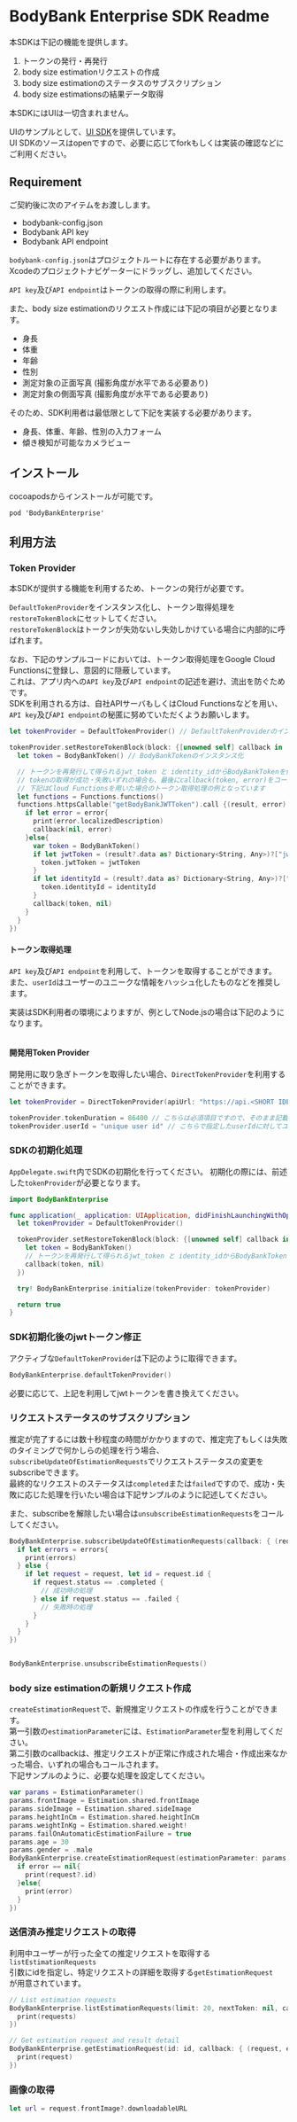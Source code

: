 # BodyBank Enterprise SDK Readme
本SDKは下記の機能を提供します。

1. トークンの発行・再発行
2. body size estimationリクエストの作成
3. body size estimationのステータスのサブスクリプション
4. body size estimationsの結果データ取得

本SDKにはUIは一切含まれません。

UIのサンプルとして、[UI SDK](https://github.com/bodybank-sdk/BodyBank-SDK-iOS-UI)を提供しています。  
UI SDKのソースはopenですので、必要に応じてforkもしくは実装の確認などにご利用ください。

## Requirement
ご契約後に次のアイテムをお渡しします。

- bodybank-config.json
- Bodybank API key
- Bodybank API endpoint

`bodybank-config.json`はプロジェクトルートに存在する必要があります。  
Xcodeのプロジェクトナビゲーターにドラッグし、追加してください。  

`API key`及び`API endpoint`はトークンの取得の際に利用します。  

また、body size estimationのリクエスト作成には下記の項目が必要となります。  

- 身長
- 体重
- 年齢
- 性別
- 測定対象の正面写真 (撮影角度が水平である必要あり)
- 測定対象の側面写真 (撮影角度が水平である必要あり)

そのため、SDK利用者は最低限として下記を実装する必要があります。

- 身長、体重、年齢、性別の入力フォーム
- 傾き検知が可能なカメラビュー

## インストール
cocoapodsからインストールが可能です。

```
pod 'BodyBankEnterprise'
```

## 利用方法
### Token Provider 

本SDKが提供する機能を利用するため、トークンの発行が必要です。  

`DefaultTokenProvider`をインスタンス化し、トークン取得処理を`restoreTokenBlock`にセットしてください。  
`restoreTokenBlock`はトークンが失効ないし失効しかけている場合に内部的に呼ばれます。  

なお、下記のサンプルコードにおいては、トークン取得処理をGoogle Cloud Functionsに登録し、意図的に隠蔽しています。  
これは、アプリ内への`API key`及び`API endpoint`の記述を避け、流出を防ぐためです。  
SDKを利用される方は、自社APIサーバもしくはCloud Functionsなどを用い、`API key`及び`API endpoint`の秘匿に努めていただくようお願いします。

```swift
let tokenProvider = DefaultTokenProvider() // DefaultTokenProviderのインスタンス化

tokenProvider.setRestoreTokenBlock(block: {[unowned self] callback in
  let token = BodyBankToken() // BodyBankTokenのインスタンス化

  // トークンを再発行して得られるjwt_token と identity_idからBodyBankTokenを作成します
  // tokenの取得が成功・失敗いずれの場合も、最後にcallback(token, error)をコールしてください
  // 下記はCloud Functionsを用いた場合のトークン取得処理の例となっています
  let functions = Functions.functions()
  functions.httpsCallable("getBodyBankJWTToken").call {(result, error) in
    if let error = error{
      print(error.localizedDescription)
      callback(nil, error)
    }else{
      var token = BodyBankToken()
      if let jwtToken = (result?.data as? Dictionary<String, Any>)?["jwt_token"] as? String{
        token.jwtToken = jwtToken
      }
      if let identityId = (result?.data as? Dictionary<String, Any>)?["identity_id"] as? String{
        token.identityId = identityId
      }
      callback(token, nil)
    }
  }
})
```

#### トークン取得処理

`API key`及び`API endpoint`を利用して、トークンを取得することができます。  
また、`userId`はユーザーのユニークな情報をハッシュ化したものなどを推奨します。  

実装はSDK利用者の環境によりますが、例としてNode.jsの場合は下記のようになります。

```javascript
```

#### 開発用Token Provider

開発用に取り急ぎトークンを取得したい場合、`DirectTokenProvider`を利用することができます。  

```swift
let tokenProvider = DirectTokenProvider(apiUrl: "https://api.<SHORT IDENTIFIER>.enterprise.bodybank.com", apiKey: "API key")

tokenProvider.tokenDuration = 86400 // こちらは必須項目ですので、そのまま記載ください。
tokenProvider.userId = "unique user id" // こちらで指定したuserIdに対してユニークなトークンが発行されます。
```

### SDKの初期化処理

`AppDelegate.swift`内でSDKの初期化を行ってください。
初期化の際には、前述した`tokenProvider`が必要となります。

```swift
import BodyBankEnterprise

func application(_ application: UIApplication, didFinishLaunchingWithOptions launchOptions: [UIApplicationLaunchOptionsKey: Any]?) -> Bool{
  let tokenProvider = DefaultTokenProvider()

  tokenProvider.setRestoreTokenBlock(block: {[unowned self] callback in
    let token = BodyBankToken()
    // トークンを再発行して得られるjwt_token と identity_idからBodyBankTokenを作成します
    callback(token, nil)
  })

  try! BodyBankEnterprise.initialize(tokenProvider: tokenProvider)

  return true
}
```

### SDK初期化後のjwtトークン修正

アクティブな`DefaultTokenProvider`は下記のように取得できます。  

```swift
BodyBankEnterprise.defaultTokenProvider()
```

必要に応じて、上記を利用してjwtトークンを書き換えてください。

### リクエストステータスのサブスクリプション

推定が完了するには数十秒程度の時間がかかりますので、推定完了もしくは失敗のタイミングで何かしらの処理を行う場合、  
`subscribeUpdateOfEstimationRequests`でリクエストステータスの変更をsubscribeできます。  
最終的なリクエストのステータスは`completed`または`failed`ですので、成功・失敗に応じた処理を行いたい場合は下記サンプルのように記述してください。

また、subscribeを解除したい場合は`unsubscribeEstimationRequests`をコールしてください。

```swift
BodyBankEnterprise.subscribeUpdateOfEstimationRequests(callback: { (request, errors) in
  if let errors = errors{
    print(errors)
  } else {
    if let request = request, let id = request.id {
      if request.status == .completed {
        // 成功時の処理
      } else if request.status == .failed {
        // 失敗時の処理
      }
    }
  }
})


BodyBankEnterprise.unsubscribeEstimationRequests()

```

### body size estimationの新規リクエスト作成

`createEstimationRequest`で、新規推定リクエストの作成を行うことができます。  
第一引数の`estimationParameter`には、`EstimationParameter`型を利用してください。  
第二引数のcallbackは、推定リクエストが正常に作成された場合・作成出来なかった場合、いずれの場合もコールされます。  
下記サンプルのように、必要な処理を設定してください。

```swift
var params = EstimationParameter()
params.frontImage = Estimation.shared.frontImage
params.sideImage = Estimation.shared.sideImage
params.heightInCm = Estimation.shared.heightInCm
params.weightInKg = Estimation.shared.weight!
params.failOnAutomaticEstimationFailure = true
params.age = 30
params.gender = .male
BodyBankEnterprise.createEstimationRequest(estimationParameter: params, callback: { (request, errors) in
  if error == nil{
    print(request?.id)
  }else{
    print(error)
  }
})
```

### 送信済み推定リクエストの取得

利用中ユーザーが行った全ての推定リクエストを取得する`listEstimationRequests`  
引数にidを指定し、特定リクエストの詳細を取得する`getEstimationRequest`  
が用意されています。

```swift
// List estimation requests
BodyBankEnterprise.listEstimationRequests(limit: 20, nextToken: nil, callback: { (requests, nextToken, errors) in
  print(requests)
})

// Get estimation request and result detail
BodyBankEnterprise.getEstimationRequest(id: id, callback: { (request, errors) in
  print(request)
})

```

### 画像の取得

```swift
let url = request.frontImage?.downloadableURL
```
